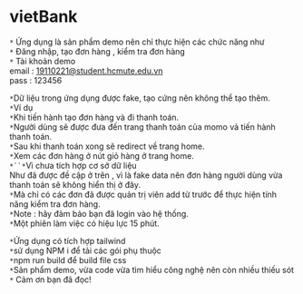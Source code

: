 # vietBank

`*` Ứng dụng là sản phẩm demo nên chỉ thực hiện các chức năng như </br>
`*` Đăng nhập, tạo đơn hàng , kiểm tra đơn hàng</br>
`*` Tài khoản demo</br>
email : 19110221@student.hcmute.edu.vn</br>
pass : 123456

`*`Dữ liệu trong ứng dụng được fake, tạo cứng nên không thể tạo thêm.</br>
`*`Ví dụ </br>
`*`Khi tiến hành tạo đơn hàng và đi thanh toán.</br>
`*`Người dùng sẽ được đưa đến trang thanh toán của momo và tiến hành thanh toán.</br>
`*`Sau khi thanh toán xong sẽ redirect về trang home.</br>
`*`Xem các đơn hàng ở nút giỏ hàng ở trang home.</br>
` *``* `Vì chưa tích hợp cơ sở dữ liệu</br>
Như đã được đề cập ở trên , vì là fake data nên đơn hàng người dùng vừa thanh toán sẽ không hiển thị ở đây.</br>
`*`Mà chỉ có các đơn đã được quản trị viên add từ trước để thực hiện tính năng kiểm tra đơn hàng.</br>
`*`Note : hãy đảm bảo bạn đã login vào hệ thống.</br>
`*`Một phiên làm việc có hiệu lực 15 phút.</br>

`*`Ứng dụng có tích hợp tailwind</br>
`*`sử dụng NPM i để tải các gói phụ thuộc</br>
`*`npm run build để build file css</br>
`*`Sản phẩm demo, vừa code vừa tìm hiểu công nghệ nên còn nhiều thiếu sót </br>
`*` Cảm ơn bạn đã đọc!</br>
